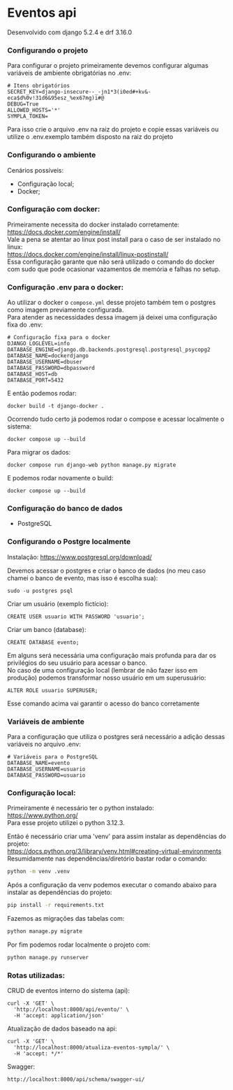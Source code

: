 # Eventos api

Desenvolvido com django 5.2.4 e drf 3.16.0

### Configurando o projeto

Para configurar o projeto primeiramente devemos configurar algumas variáveis de ambiente obrigatórias no .env:

```
# Itens obrigatórios
SECRET_KEY=django-insecure--_-jn1*3(i0ed#+kv&-eca$d%0v!31d6&95esz_%ex67mg)i#@
DEBUG=True
ALLOWED_HOSTS='*'
SYMPLA_TOKEN=
```

Para isso crie o arquivo .env na raiz do projeto e copie essas variáveis ou utilize o .env.exemplo também disposto na
raiz do projeto

### Configurando o ambiente

Cenários possíveis:

- Configuração local;
- Docker;

### Configuração com docker:

Primeiramente necessita do docker instalado corretamente:<br>
https://docs.docker.com/engine/install/ <br>
Vale a pena se atentar ao linux post install para o caso de ser instalado no linux:<br>
https://docs.docker.com/engine/install/linux-postinstall/ <br>
Essa configuração garante que não será utilizado o comando do docker com sudo que pode ocasionar vazamentos de memória e
falhas no setup.

### Configuração .env para o docker:

Ao utilizar o docker o `compose.yml` desse projeto também tem o postgres como imagem previamente configurada.<br>
Para atender as necessidades dessa imagem já deixei uma configuração fixa do .env:

```
# Configuração fixa para o docker
DJANGO_LOGLEVEL=info
DATABASE_ENGINE=django.db.backends.postgresql.postgresql_psycopg2
DATABASE_NAME=dockerdjango
DATABASE_USERNAME=dbuser
DATABASE_PASSWORD=dbpassword
DATABASE_HOST=db
DATABASE_PORT=5432
```

E então podemos rodar:<br>

```commandline
docker build -t django-docker .
```

Ocorrendo tudo certo já podemos rodar o compose e acessar localmente o sistema:

```commandline
docker compose up --build
```

Para migrar os dados:

```commandline
docker compose run django-web python manage.py migrate
```

E podemos rodar novamente o build:

```commandline
docker compose up --build
```

### Configuração do banco de dados

- PostgreSQL

### Configurando o Postgre localmente

Instalação: https://www.postgresql.org/download/

Devemos acessar o postgres e criar o banco de dados (no meu caso chamei o banco de evento, mas isso é escolha sua):

```shell
sudo -u postgres psql
```

Criar um usuário (exemplo fictício):

```shell
CREATE USER usuario WITH PASSWORD 'usuario';
```

Criar um banco (database):

```shell
CREATE DATABASE evento;
```

Em alguns será necessária uma configuração mais profunda para dar os privilégios do seu usuário para acessar o
banco.<br>
No caso de uma configuração local (lembrar de não fazer isso em produção) podemos transformar nosso usuário em um
superusuário:

```shell
ALTER ROLE usuario SUPERUSER;
```

Esse comando acima vai garantir o acesso do banco corretamente<br>

### Variáveis de ambiente

Para a configuração que utiliza o postgres será necessário a adição dessas variáveis no arquivo .env:

```
# Variáveis para o PostgreSQL
DATABASE_NAME=evento
DATABASE_USERNAME=usuario
DATABASE_PASSWORD=usuario
```

### Configuração local:

Primeiramente é necessário ter o python instalado:<br>
https://www.python.org/<br>
Para esse projeto utilizei o python 3.12.3.

Então é necessário criar uma 'venv' para assim instalar as dependências do projeto:<br>
https://docs.python.org/3/library/venv.html#creating-virtual-environments
<br>
Resumidamente nas dependências/diretório bastar rodar o comando:<br>

```bash
python -m venv .venv
```

Após a configuração da venv podemos executar o comando abaixo para instalar as dependências do projeto:

```bash
pip install -r requirements.txt
```

Fazemos as migrações das tabelas com:

```bash
python manage.py migrate
```

Por fim podemos rodar localmente o projeto com:

```bash
python manage.py runserver
```

### Rotas utilizadas:

CRUD de eventos interno do sistema (api):
```shell
curl -X 'GET' \
  'http://localhost:8000/api/evento/' \
  -H 'accept: application/json'
```

Atualização de dados baseado na api:
```shell
curl -X 'GET' \
  'http://localhost:8000/atualiza-eventos-sympla/' \
  -H 'accept: */*'
```

Swagger:
```
http://localhost:8000/api/schema/swagger-ui/
```